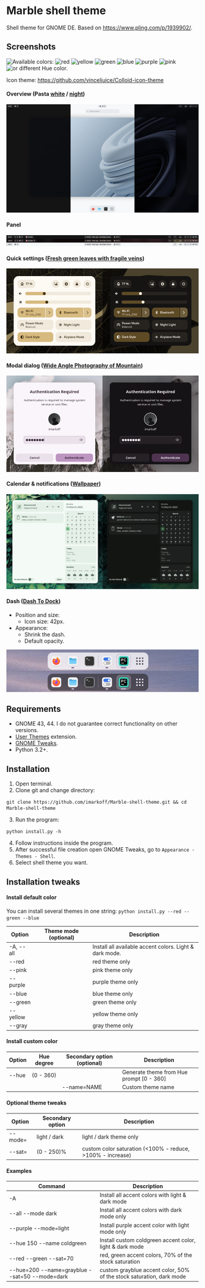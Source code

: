 # Marble shell theme
Shell theme for GNOME DE. Based on https://www.pling.com/p/1939902/.

## Screenshots

![Available colors:](https://shields.io/badge/-Available%20colors:-0d1117?style=flat-square)
![red](https://shields.io/badge/-red-red?style=flat-square)
![yellow](https://shields.io/badge/-yellow-yellow?style=flat-square)
![green](https://shields.io/badge/-green-green?style=flat-square)
![blue](https://shields.io/badge/-blue-blue?style=flat-square)
![purple](https://shields.io/badge/-purple-purple?style=flat-square)
![pink](https://shields.io/badge/-pink-pink?style=flat-square)
![or different Hue color.](https://shields.io/badge/-or%20different%20Hue%20color.-0d1117?style=flat-square)

Icon theme: https://github.com/vinceliuice/Colloid-icon-theme

#### Overview (Pasta [white](https://addons.opera.com/en/wallpapers/details/pasta-white/) / [night](https://addons.opera.com/en/wallpapers/details/pasta-night/))
![Overview look](./readme-images/overview.png?raw=true "Overview look")
#### Panel
![Panel look](./readme-images/panel.png?raw=true "Panel look")
#### Quick settings ([Fresh green leaves with fragile veins](https://www.pexels.com/photo/fresh-green-leaves-with-fragile-veins-6423448/))
![Quick settings look](./readme-images/qs.png?raw=true "Quick settings look")
#### Modal dialog ([Wide Angle Photography of Mountain](https://www.pexels.com/photo/wide-angle-photography-of-mountain-1612559/))
![Modal dialog look](./readme-images/modal.png "Modal dialog look")
#### Calendar & notifications ([Wallpaper](https://www.zedge.net/wallpaper/7e10d448-6440-405d-a847-30b6146eeb55))
![Calendar & notifications look](./readme-images/notifications.png?raw=true)

#### Dash ([Dash To Dock](https://extensions.gnome.org/extension/307/dash-to-dock/ "Dash To Dock"))
- Position and size:
  - Icon size: 42px.
- Appearance:
  - Shrink the dash.
  - Default opacity.

![Dash look](./readme-images/dash.png?raw=true "Dash look")

## Requirements
- GNOME 43, 44. I do not guarantee correct functionality on other versions.
- [User Themes](https://extensions.gnome.org/extension/19/user-themes/ "User Themes") extension.
- [GNOME Tweaks](https://gitlab.gnome.org/GNOME/gnome-tweaks "GNOME Tweaks").
- Python 3.2+.

## Installation
1. Open terminal.
2. Clone git and change directory:
```shell
git clone https://github.com/imarkoff/Marble-shell-theme.git && cd Marble-shell-theme
```
3. Run the program: 
```shell
python install.py -h
```
4. Follow instructions inside the program.
5. After successful file creation open GNOME Tweaks, go to `Appearance - Themes - Shell`.
6. Select shell theme you want.

## Installation tweaks

#### Install default color
You can install several themes in one string: `python install.py --red --green --blue`

| Option        | Theme mode (optional) | Description                                              |
|---------------|-----------------------|----------------------------------------------------------|
| -A, --all     |                       |  Install all available accent colors. Light & dark mode. |
| --red         |                       | red theme only                                           |
| --pink        |                       | pink theme only                                          |
| --purple      |                       | purple theme only                                        |
| --blue        |                       | blue theme only                                          |
| --green       |                       | green theme only                                         |
| --yellow      |                       | yellow theme only                                        |
| --gray        |                       | gray theme only                                          |

#### Install custom color
| Option | Hue degree | Secondary option (optional) | Description                              |
|--------|------------|-----------------------------|------------------------------------------|
| --hue  | (0 - 360)  |                             | Generate theme from Hue prompt [0 - 360] |
|        |            | --name=NAME                 | Custom theme name                        |

#### Optional theme tweaks
| Option  | Secondary option | Description                                                |
|---------|------------------|------------------------------------------------------------|
| --mode= | light / dark     | light / dark theme only                                    |
| --sat=  | (0 - 250)%       | custom color saturation (<100% - reduce, >100% - increase) |

#### Examples
| Command                                        | Description                                                          |
|------------------------------------------------|----------------------------------------------------------------------|
| -A                                             | Install all accent colors with light & dark mode                     |
| --all --mode dark                              | Install all accent colors with dark mode only                        |
| --purple --mode=light                          | Install purple accent color with light mode only                     |
| --hue 150 --name coldgreen                     | Install custom coldgreen accent color, light & dark mode             |
| --red --green --sat=70                         | red, green accent colors, 70% of the stock saturation                |
| --hue=200 --name=grayblue --sat=50 --mode=dark | custom grayblue accent color, 50% of the stock saturation, dark mode |
